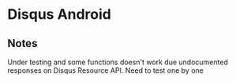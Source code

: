 # Disqus Android

Notes
-----

Under testing and some functions doesn't work due undocumented responses on Disqus Resource API.
Need to test one by one